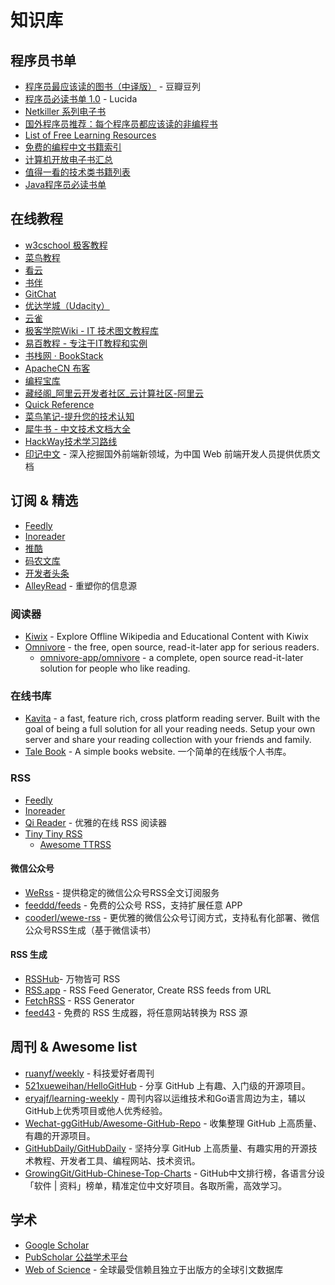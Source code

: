 # 知识库

## 程序员书单

* [程序员最应该读的图书（中译版）](http://www.douban.com/doulist/995755/) - 豆瓣豆列
* [程序员必读书单 1.0](http://lucida.me/blog/developer-reading-list/) - Lucida
* [Netkiller 系列电子书](http://netkiller.github.io/)
* [国外程序员推荐：每个程序员都应该读的非编程书](http://blog.jobbole.com/72365/)
* [List of Free Learning Resources](https://github.com/EbookFoundation/free-programming-books)
* [免费的编程中文书籍索引](https://github.com/justjavac/free-programming-books-zh_CN)
* [计算机开放电子书汇总](https://github.com/it-ebooks/it-ebooks-archive)
* [值得一看的技术类书籍列表](https://github.com/doocs/technical-books)
* [Java程序员必读书单](https://github.com/itwanger/JavaBooks)

## 在线教程

* [w3cschool 极客教程](https://www.w3cschool.cn/tutorial)
* [菜鸟教程](https://www.runoob.com/)
* [看云](https://www.kancloud.cn/explore)
* [书伴](https://bookfere.com/ebook)
* [GitChat](https://gitbook.cn/gitchat/columns)
* [优达学城（Udacity）](https://cn.udacity.com/)
* [云雀](https://www.yuque.com/)
* [极客学院Wiki - IT 技术图文教程库](http://wiki.jikexueyuan.com/)
* [易百教程 - 专注于IT教程和实例](https://www.yiibai.com/)
* [书栈网 · BookStack](https://www.bookstack.cn/)
* [ApacheCN 布客](https://www.ibooker.org.cn/docs/)
* [编程宝库](http://www.codebaoku.com/)
* [藏经阁_阿里云开发者社区_云计算社区-阿里云](https://developer.aliyun.com/ebook/)
* [Quick Reference](https://wangchujiang.com/reference/)
* [菜鸟笔记-提升您的技术认知](https://www.coonote.com/)
* [犀牛书 - 中文技术文档大全](https://xiniushu.com/)
* [HackWay技术学习路线](https://hackway.org/)
* [印记中文](https://docschina.org/) - 深入挖掘国外前端新领域，为中国 Web 前端开发人员提供优质文档

## 订阅 & 精选

* [Feedly](https://feedly.com/i/latest)
* [Inoreader](https://www.inoreader.com/dashboard)
* [推酷](https://www.tuicool.com/ah)
* [码农文库](https://tool.lu/article/)
* [开发者头条](https://toutiao.io/)
* [AlleyRead](https://alleyread.com/) - 重塑你的信息源

### 阅读器

* [Kiwix](https://kiwix.org/en/) - Explore Offline Wikipedia and Educational Content with Kiwix
* [Omnivore](https://omnivore.app/) - the free, open source, read-it-later app for serious readers.
    * [omnivore-app/omnivore](https://github.com/omnivore-app/omnivore) - a complete, open source read-it-later solution for people who like reading.

### 在线书库

* [Kavita](https://github.com/Kareadita/Kavita) - a fast, feature rich, cross platform reading server. Built with the goal of being a full solution for all your reading needs. Setup your own server and share your reading collection with your friends and family.
* [Tale Book](https://github.com/talebook/talebook) - A simple books website. 一个简单的在线版个人书库。

### RSS

* [Feedly](https://feedly.com/)
* [Inoreader](https://www.inoreader.com/)
* [Qi Reader](https://www.qireader.com/) - 优雅的在线 RSS 阅读器
* [Tiny Tiny RSS](https://tt-rss.org/)
	* [Awesome TTRSS](https://github.com/HenryQW/Awesome-TTRSS)

#### 微信公众号

* [WeRss](https://werss.app/) - 提供稳定的微信公众号RSS全文订阅服务
* [feeddd/feeds](https://github.com/feeddd/feeds) - 免费的公众号 RSS，支持扩展任意 APP
* [cooderl/wewe-rss](https://github.com/cooderl/wewe-rss) - 更优雅的微信公众号订阅方式，支持私有化部署、微信公众号RSS生成（基于微信读书）

#### RSS 生成

* [RSSHub](https://docs.rsshub.app/)- 万物皆可 RSS
* [RSS.app](https://rss.app/) - RSS Feed Generator, Create RSS feeds from URL
* [FetchRSS](https://fetchrss.com/) - RSS Generator
* [feed43](http://feed43.com/) - 免费的 RSS 生成器，将任意网站转换为 RSS 源

## 周刊 & Awesome list

* [ruanyf/weekly](https://github.com/ruanyf/weekly) - 科技爱好者周刊
* [521xueweihan/HelloGitHub](https://github.com/521xueweihan/HelloGitHub) - 分享 GitHub 上有趣、入门级的开源项目。
* [eryajf/learning-weekly](https://github.com/eryajf/learning-weekly) - 周刊内容以运维技术和Go语言周边为主，辅以GitHub上优秀项目或他人优秀经验。
* [Wechat-ggGitHub/Awesome-GitHub-Repo](https://github.com/Wechat-ggGitHub/Awesome-GitHub-Repo) - 收集整理 GitHub 上高质量、有趣的开源项目。
* [GitHubDaily/GitHubDaily](https://github.com/GitHubDaily/GitHubDaily) - 坚持分享 GitHub 上高质量、有趣实用的开源技术教程、开发者工具、编程网站、技术资讯。
* [GrowingGit/GitHub-Chinese-Top-Charts](https://github.com/GrowingGit/GitHub-Chinese-Top-Charts) - GitHub中文排行榜，各语言分设「软件 | 资料」榜单，精准定位中文好项目。各取所需，高效学习。

## 学术

* [Google Scholar](https://scholar.google.com/)
* [PubScholar 公益学术平台](https://pubscholar.cn/)
* [Web of Science](https://clarivate.com.cn/solutions/web-of-science/) - 全球最受信赖且独立于出版方的全球引文数据库

